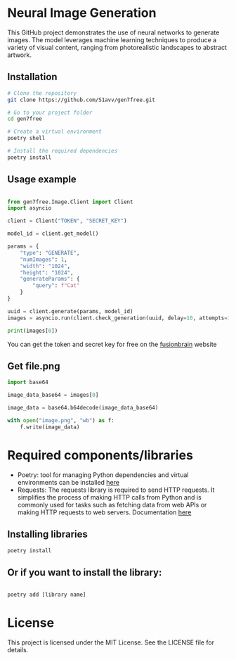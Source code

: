 # Neural Image Generation

This GitHub project demonstrates the use of neural networks to generate images. The model leverages machine learning techniques to produce a variety of visual content, ranging from photorealistic landscapes to abstract artwork.

## Installation

```bash
# Clone the repository
git clone https://github.com/S1avv/gen7free.git

# Go to your project folder
cd gen7free

# Create a virtual environment
poetry shell

# Install the required dependencies
poetry install
```

## Usage example

```python

from gen7free.Image.Client import Client
import asyncio

client = Client("TOKEN", "SECRET_KEY")

model_id = client.get_model()

params = {
    "type": "GENERATE",
    "numImages": 1,
    "width": "1024",
    "height": "1024",
    "generateParams": {
        "query": f"Cat"
    }
}

uuid = client.generate(params, model_id)
images = asyncio.run(client.check_generation(uuid, delay=10, attempts=10))

print(images[0])

```


You can get the token and secret key for free on the [fusionbrain](https://fusionbrain.ai/keys/) website

## Get file.png

```python
import base64

image_data_base64 = images[0]

image_data = base64.b64decode(image_data_base64)

with open("image.png", "wb") as f:
    f.write(image_data)

```

# Required components/libraries

- Poetry: tool for managing Python dependencies and virtual environments can be installed [here](https://python-poetry.org/docs/#installing-with-the-official-installer)
- Requests: The requests library is required to send HTTP requests. It simplifies the process of making HTTP calls from Python and is commonly used for tasks such as fetching data from web APIs or making HTTP requests to web servers. 
Documentation [here](https://pypi.org/project/requests/)
  
## Installing libraries
```bash
poetry install
```
## Or if you want to install the library:
```bash

poetry add [library name]
```

# License
This project is licensed under the MIT License. See the LICENSE file for details.
